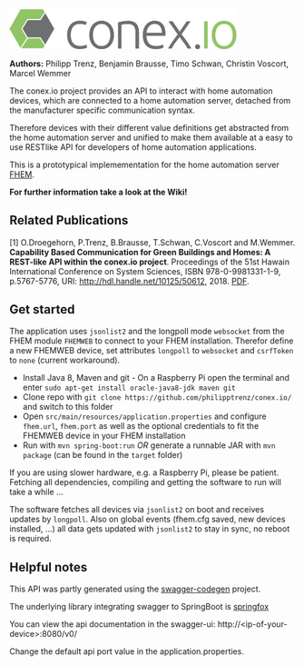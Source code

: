 <img src="img/logo.png" alt="our logo" width="400">

**Authors:** Philipp Trenz, Benjamin Brausse, Timo Schwan, Christin Voscort, Marcel Wemmer

The conex.io project provides an API to interact with home automation devices, which are connected to a home automation server, detached from the manufacturer specific communication syntax. 

Therefore devices with their different value definitions get abstracted from the home automation server and unified to make them available at a easy to use RESTlike API for developers of home automation applications.

This is a prototypical implemementation for the home automation server [FHEM](https://fhem.de/).

**For further information take a look at the Wiki!**

## Related Publications

[1] O.Droegehorn, P.Trenz, B.Brausse, T.Schwan, C.Voscort and M.Wemmer. **Capability Based Communication for Green Buildings and Homes: A REST-like API within the conex.io project**. Proceedings of the 51st Hawain International Conference on System Sciences, ISBN 978-0-9981331-1-9, p.5767-5776, URI: http://hdl.handle.net/10125/50612, 2018. [PDF](http://scholarspace.manoa.hawaii.edu/bitstream/10125/50612/1/paper0725.pdf).

## Get started

The application uses `jsonlist2` and the longpoll mode `websocket` from the FHEM module `FHEMWEB` to connect to your FHEM installation.
Therefor define a new FHEMWEB device, set attributes `longpoll` to `websocket` and `csrfToken` to `none` (current workaround).

* Install Java 8, Maven and git - On a Raspberry Pi open the terminal and enter `sudo apt-get install oracle-java8-jdk maven git`
* Clone repo with `git clone https://github.com/philipptrenz/conex.io/` and switch to this folder
* Open `src/main/resources/application.properties` and configure `fhem.url`, `fhem.port` as well as the optional credentials to fit the FHEMWEB device in your FHEM installation
* Run with `mvn spring-boot:run` *OR* generate a runnable JAR with `mvn package` (can be found in the `target` folder)

If you are using slower hardware, e.g. a Raspberry Pi, please be patient. Fetching all dependencies, compiling and getting the software to run will take a while ...

The software fetches all devices via `jsonlist2` on boot and receives updates by `longpoll`. Also on global events (fhem.cfg saved, new devices installed, ...) all data gets updated with `jsonlist2` to stay in sync, no reboot is required.


## Helpful notes

This API was partly generated using the [swagger-codegen](https://github.com/swagger-api/swagger-codegen) project. 

The underlying library integrating swagger to SpringBoot is [springfox](https://github.com/springfox/springfox)  

You can view the api documentation in the swagger-ui: http://\<ip-of-your-device\>:8080/v0/

Change the default api port value in the application.properties.

